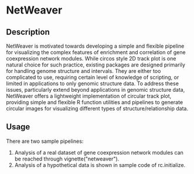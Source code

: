 # NetWeaver

## Description
NetWeaver is motivated towards developing a simple and flexible pipeline for visualizing the complex features of enrichment and correlation of gene coexpression network modules. While circos style 2D track plot is one natural choice for such practice, existing packages are designed primarily for handling genome structure and intervals. They are either too complicated to use, requiring certain level of knowledge of scripting, or limited in applications to only genomic structure data. To address these issues, particularly extend beyond applications in genomic structure data, NetWeaver offers a lightweight implementation of circular track plot, providing simple and flexible R function utilities and pipelines to generate circular images for visualizing different types of structure/relationship data.

## Usage
There are two sample pipelines:

1. Analysis of a real dataset of gene coexpression network modules can be reached through vignette("netweaver").
2. Analysis of a hypothetical data is shown in sample code of rc.initialize.
